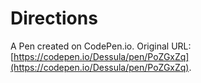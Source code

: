# Directions

A Pen created on CodePen.io. Original URL: [https://codepen.io/Dessula/pen/PoZGxZq](https://codepen.io/Dessula/pen/PoZGxZq).


